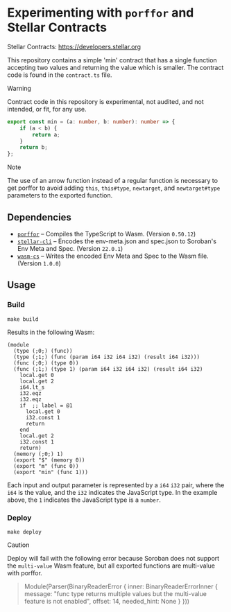 # Experimenting with `porffor` and Stellar Contracts

Stellar Contracts: https://developers.stellar.org

This repository contains a simple 'min' contract that has a single function accepting two values and returning the value which is smaller. The contract code is found in the `contract.ts` file.

> [!WARNING]
> Contract code in this repository is experimental, not audited, and not intended, or fit, for any use.

```ts
export const min = (a: number, b: number): number => {
    if (a < b) {
        return a;
    }
    return b;
};
```

> [!NOTE]
> The use of an arrow function instead of a regular function is necessary to get porffor to avoid adding `this`, `this#type`, `newtarget`, and `newtarget#type` parameters to the exported function.

## Dependencies

- [`porffor`] – Compiles the TypeScript to Wasm. (Version `0.50.12`)
- [`stellar-cli`] – Encodes the env-meta.json and spec.json to Soroban's Env Meta and Spec. (Version `22.0.1`)
- [`wasm-cs`] – Writes the encoded Env Meta and Spec to the Wasm file. (Version `1.0.0`)

[`porffor`]: https://github.com/CanadaHonk/porffor
[`stellar-cli`]: https://developers.stellar.org/docs/build/smart-contracts/getting-started/setup#install-the-stellar-cli
[`wasm-cs`]: https://crates.io/crates/wasm-cs

## Usage

### Build

```
make build
```

Results in the following Wasm:

```wasm
(module
  (type (;0;) (func))
  (type (;1;) (func (param i64 i32 i64 i32) (result i64 i32)))
  (func (;0;) (type 0))
  (func (;1;) (type 1) (param i64 i32 i64 i32) (result i64 i32)
    local.get 0
    local.get 2
    i64.lt_s
    i32.eqz
    i32.eqz
    if  ;; label = @1
      local.get 0
      i32.const 1
      return
    end
    local.get 2
    i32.const 1
    return)
  (memory (;0;) 1)
  (export "$" (memory 0))
  (export "m" (func 0))
  (export "min" (func 1)))
```

Each input and output parameter is represented by a `i64` `i32` pair, where the `i64` is the value, and the `i32` indicates the JavaScript type. In the example above, the `1` indicates the JavaScript type is a `number`.

### Deploy

```
make deploy
```

> [!CAUTION]
> Deploy will fail with the following error because Soroban does not support the `multi-value` Wasm feature, but all exported functions are multi-value with porffor.
> > Module(Parser(BinaryReaderError { inner: BinaryReaderErrorInner { message: "func type returns multiple values but the multi-value feature is not enabled", offset: 14, needed_hint: None } }))
